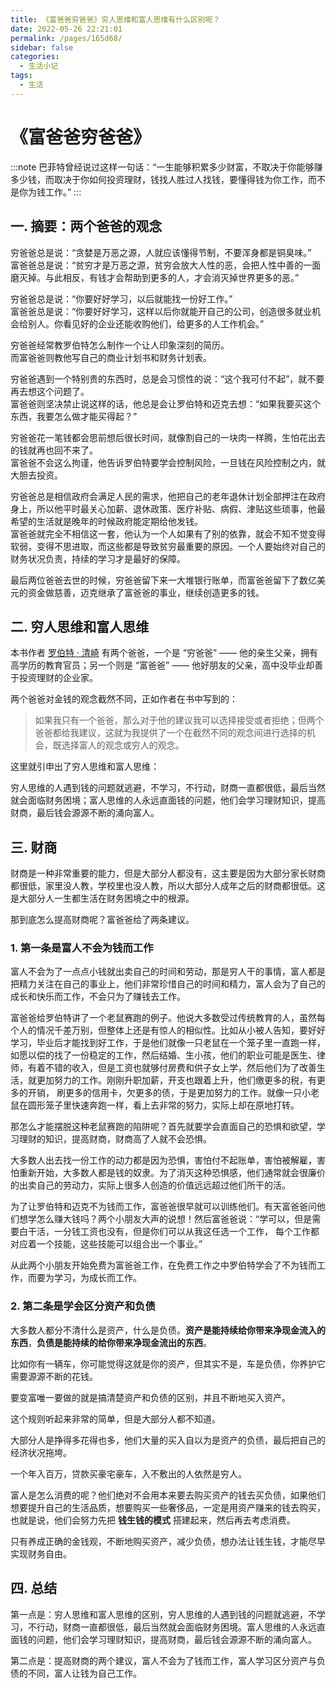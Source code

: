 ```yaml
---
title: 《富爸爸穷爸爸》穷人思维和富人思维有什么区别呢？
date: 2022-05-26 22:21:01
permalink: /pages/165d68/
sidebar: false
categories:
  - 生活小记
tags:
  - 生活
---
```


# 《富爸爸穷爸爸》

:::note
巴菲特曾经说过这样一句话：“一生能够积累多少财富，不取决于你能够赚多少钱，而取决于你如何投资理财，钱找人胜过人找钱，要懂得钱为你工作，而不是你为钱工作。”
:::

## 一. 摘要：两个爸爸的观念

穷爸爸总是说：“贪婪是万恶之源，人就应该懂得节制，不要浑身都是铜臭味。”  
富爸爸总是说：“贫穷才是万恶之源，贫穷会放大人性的恶，会把人性中善的一面磨灭掉。与此相反，有钱才会帮助到更多的人，才会消灭掉世界更多的恶。”

穷爸爸总是说：“你要好好学习，以后就能找一份好工作。”  
富爸爸总是说：“你要好好学习，这样以后你就能开自己的公司，创造很多就业机会给别人。你看见好的企业还能收购他们，给更多的人工作机会。”

穷爸爸经常教罗伯特怎么制作一个让人印象深刻的简历。  
而富爸爸则教他写自己的商业计划书和财务计划表。

穷爸爸遇到一个特别贵的东西时，总是会习惯性的说：“这个我可付不起”，就不要再去想这个问题了。  
富爸爸则坚决禁止说这样的话，他总是会让罗伯特和迈克去想：“如果我要买这个东西，我要怎么做才能买得起？”

穷爸爸花一笔钱都会思前想后很长时间，就像割自己的一块肉一样腾，生怕花出去的钱就再也回不来了。  
富爸爸不会这么拘谨，他告诉罗伯特要学会控制风险，一旦钱在风险控制之内，就大胆去投资。

穷爸爸总是相信政府会满足人民的需求，他把自己的老年退休计划全部押注在政府身上，所以他平时最关心加薪、退休政策、医疗补贴、病假、津贴这些琐事，他最希望的生活就是晚年的时候政府能定期给他发钱。  
富爸爸就完全不相信这一套，他认为一个人如果有了别的依靠，就会不知不觉变得软弱，变得不思进取，而这些都是导致贫穷最重要的原因。一个人要始终对自己的财务状况负责，持续的学习才是最好的保障。

最后两位爸爸去世的时候，穷爸爸留下来一大堆银行账单，而富爸爸留下了数亿美元的资金做慈善，迈克继承了富爸爸的事业，继续创造更多的钱。

## 二. 穷人思维和富人思维

本书作者 [罗伯特 · 清崎](https://baike.baidu.com/item/罗伯特·清崎/9008526) 有两个爸爸，一个是 “穷爸爸” —— 他的亲生父亲，拥有高学历的教育官员；另一个则是 “富爸爸” —— 他好朋友的父亲，高中没毕业却善于投资理财的企业家。

两个爸爸对金钱的观念截然不同，正如作者在书中写到的：

> 如果我只有一个爸爸，那么对于他的建议我可以选择接受或者拒绝；但两个爸爸都给我建议，这就为我提供了一个在截然不同的观念间进行选择的机会，既选择富人的观念或穷人的观念。

这里就引申出了穷人思维和富人思维：

穷人思维的人遇到钱的问题就逃避，不学习，不行动，财商一直都很低，最后当然就会面临财务困境；富人思维的人永远直面钱的问题，他们会学习理财知识，提高财商，最后钱会源源不断的涌向富人。

## 三. 财商

财商是一种非常重要的能力，但是大部分人都没有，这主要是因为大部分家长财商都很低，家里没人教，学校里也没人教，所以大部分人成年之后的财商都很低。这是大部分人一生都生活在财务困境之中的根源。

那到底怎么提高财商呢？富爸爸给了两条建议。

### 1. 第一条是富人不会为钱而工作

富人不会为了一点点小钱就出卖自己的时间和劳动，那是穷人干的事情，富人都是把精力关注在自己的事业上，他们非常珍惜自己的时间和精力，富人会为了自己的成长和快乐而工作，不会只为了赚钱去工作。

富爸爸给罗伯特讲了一个老鼠赛跑的例子。他说大多数受过传统教育的人，虽然每个人的情况千差万别，但整体上还是有惊人的相似性。比如从小被人告知，要好好学习，毕业后才能找到好工作，于是他们就像一只老鼠在一个笼子里一直跑一样，
如愿以偿的找了一份稳定的工作，然后结婚、生小孩，他们的职业可能是医生、律师，有着不错的收入，但是工资也就够付房费和供子女上学，然后他们为了改善生活，就更加努力的工作。刚刚升职加薪，开支也跟着上升，他们缴更多的税，有更多的开销，
刷更多的信用卡，欠更多的债，于是更加努力的工作。就像一只小老鼠在圆形笼子里快速奔跑一样，看上去非常的努力，实际上却在原地打转。

那怎么才能摆脱这种老鼠赛跑的陷阱呢？首先就要学会直面自己的恐惧和欲望，学习理财的知识，提高财商，财商高了人就不会恐惧。

大多数人出去找一份工作的动力都是因为恐惧，害怕付不起账单，害怕被解雇，害怕重新开始，大多数人都是钱的奴隶。为了消灭这种恐惧感，他们通常就会很廉价的出卖自己的劳动力，实际上很多人创造的价值远远超过他们所干的活。

为了让罗伯特和迈克不为钱而工作，富爸爸很早就可以训练他们。有天富爸爸问他们想学怎么赚大钱吗？两个小朋友大声的说想！然后富爸爸说：“学可以，但是需要白干活，一分钱工资也没有，但是你们可以从我这任选一个工作，
每个工作都对应着一个技能，这些技能可以组合出一个事业。”

从此两个小朋友开始免费为富爸爸工作，在免费工作之中罗伯特学会了不为钱而工作，而要为学习，为成长而工作。

### 2. 第二条是学会区分资产和负债

大多数人都分不清什么是资产，什么是负债。**资产是能持续给你带来净现金流入的东西**，**负债是能持续的给你带来净现金流出的东西**。

比如你有一辆车，你可能觉得这就是你的资产，但其实不是，车是负债，你养护它需要源源不断的花钱。

要变富唯一要做的就是搞清楚资产和负债的区别，并且不断地买入资产。

这个规则听起来非常的简单，但是大部分人都不知道。

大部分人是挣得多花得也多，他们大量的买入自以为是资产的负债，最后把自己的经济状况拖垮。

一个年入百万，贷款买豪宅豪车，入不敷出的人依然是穷人。

富人是怎么消费的呢？他们绝对不会用本来要去购买资产的钱去买负债，如果他们想要提升自己的生活品质，想要购买一些奢侈品，一定是用资产赚来的钱去购买，也就是说，他们会努力先把 **钱生钱的模式** 搭建起来，然后再去考虑消费。

只有养成正确的金钱观，不断地购买资产，减少负债，想办法让钱生钱，才能尽早实现财务自由。

## 四. 总结

第一点是：穷人思维和富人思维的区别，穷人思维的人遇到钱的问题就逃避，不学习，不行动，财商一直都很低，最后当然就会面临财务困境。富人思维的人永远直面钱的问题，他们会学习理财知识，提高财商，最后钱会源源不断的涌向富人。

第二点是：提高财商的两个建议，富人不会为了钱而工作，富人学习区分资产与负债的不同，富人让钱为自己工作。
